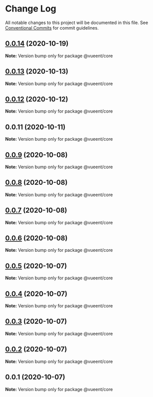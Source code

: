 # Change Log

All notable changes to this project will be documented in this file.
See [Conventional Commits](https://conventionalcommits.org) for commit guidelines.

## [0.0.14](https://github.com/vueent/vueent/compare/v0.0.13...v0.0.14) (2020-10-19)

**Note:** Version bump only for package @vueent/core





## [0.0.13](https://github.com/vueent/vueent/compare/v0.0.12...v0.0.13) (2020-10-13)

**Note:** Version bump only for package @vueent/core





## [0.0.12](https://github.com/vueent/vueent/compare/v0.0.11...v0.0.12) (2020-10-12)

**Note:** Version bump only for package @vueent/core





## 0.0.11 (2020-10-11)

**Note:** Version bump only for package @vueent/core





## [0.0.9](https://github.com/vueent/vueent/compare/@vueent/core@0.0.8...@vueent/core@0.0.9) (2020-10-08)

**Note:** Version bump only for package @vueent/core





## [0.0.8](https://github.com/vueent/vueent/compare/@vueent/core@0.0.7...@vueent/core@0.0.8) (2020-10-08)

**Note:** Version bump only for package @vueent/core





## [0.0.7](https://github.com/vueent/vueent/compare/@vueent/core@0.0.6...@vueent/core@0.0.7) (2020-10-08)

**Note:** Version bump only for package @vueent/core





## [0.0.6](https://github.com/vueent/vueent/compare/@vueent/core@0.0.5...@vueent/core@0.0.6) (2020-10-08)

**Note:** Version bump only for package @vueent/core





## [0.0.5](https://github.com/vueent/vueent/compare/@vueent/core@0.0.4...@vueent/core@0.0.5) (2020-10-07)

**Note:** Version bump only for package @vueent/core





## [0.0.4](https://github.com/vueent/vueent/compare/@vueent/core@0.0.3...@vueent/core@0.0.4) (2020-10-07)

**Note:** Version bump only for package @vueent/core





## [0.0.3](https://github.com/vueent/vueent/compare/@vueent/core@0.0.1...@vueent/core@0.0.3) (2020-10-07)

**Note:** Version bump only for package @vueent/core





## [0.0.2](https://github.com/vueent/vueent/compare/@vueent/core@0.0.1...@vueent/core@0.0.2) (2020-10-07)

**Note:** Version bump only for package @vueent/core





## 0.0.1 (2020-10-07)

**Note:** Version bump only for package @vueent/core

